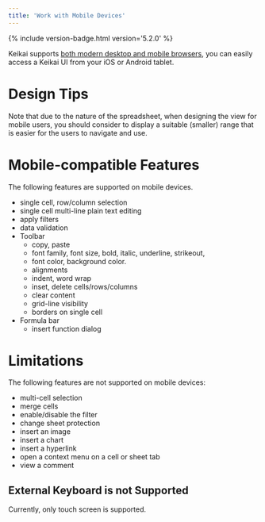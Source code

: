 ```yaml
---
title: 'Work with Mobile Devices'
---
```


{% include version-badge.html version='5.2.0' %}

Keikai supports [both modern desktop and mobile browsers]({{site.devref}}/Introduction#supported-browsers), you can easily access a Keikai UI from your iOS or Android tablet. 


# Design Tips
Note that due to the nature of the spreadsheet, when designing the view for mobile users, you should consider to display a suitable (smaller) range that is easier for the users to navigate and use.

# Mobile-compatible Features
The following features are supported on mobile devices.

- single cell, row/column selection
- single cell multi-line plain text editing
- apply filters
- data validation
- Toolbar
    - copy, paste
    - font family, font size, bold, italic, underline, strikeout, 
    - font color, background color.
    - alignments
    - indent, word wrap
    - inset, delete cells/rows/columns
    - clear content
    - grid-line visibility
    - borders on single cell
- Formula bar
    - insert function dialog


# Limitations
The following features are not supported on mobile devices:
- multi-cell selection
- merge cells
- enable/disable the filter
- change sheet protection
- insert an image
- insert a chart
- insert a hyperlink
- open a context menu on a cell or sheet tab
- view a comment

## External Keyboard is not Supported
Currently, only touch screen is supported.